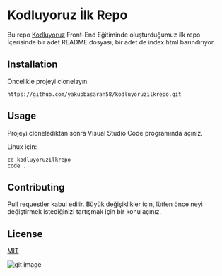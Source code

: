 # Kodluyoruz İlk Repo

Bu repo [Kodluyoruz](https://github.com/yakupbasaran58) Front-End Eğitiminde oluşturduğumuz ilk repo. İçerisinde bir adet README dosyası, bir adet de index.html barındırıyor.

## Installation

Öncelikle projeyi clonelayın.

` https://github.com/yakupbasaran58/kodluyoruzilkrepo.git `

## Usage

Projeyi cloneladıktan sonra Visual Studio Code programında açınız.

Linux için:

```
cd kodluyoruzilkrepo
code . 
```

## Contributing

Pull requestler kabul edilir. Büyük değişiklikler için, lütfen önce neyi değiştirmek istediğinizi tartışmak için bir konu açınız.

## License

[MIT](https://choosealicense.com/licenses/mit/)

![git image](https://miro.medium.com/max/2400/1*YMXcq57qPfIThhPuOjZeSw.png)